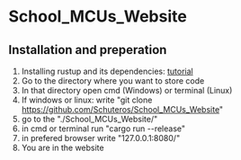 # School_MCUs_Website
## Installation and preperation

1. Installing rustup and its dependencies: [tutorial](https://rust-lang.github.io/rustup/installation/index.html)
2. Go to the directory where you want to store code
3. In that directory open cmd (Windows) or terminal (Linux)
4. If windows or linux: write "git clone https://github.com/Schuteros/School_MCUs_Website"
5. go to the "./School_MCUs_Website/"
6. in cmd or terminal run "cargo run --release"
7. in prefered browser write "127.0.0.1:8080/"
8. You are in the website
